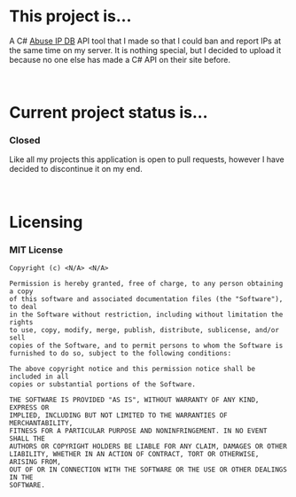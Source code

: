 <h1>This project is...</h1>
<p>A C# <a href="https://www.google.com/url?sa=t&rct=j&q=&esrc=s&source=web&cd=1&cad=rja&uact=8&ved=0ahUKEwiFmofv44PTAhUFKCYKHV47AfoQFggcMAA&url=https%3A%2F%2Fwww.abuseipdb.com%2F&usg=AFQjCNGY4-nXkNWpn_S4kgvYQcUKgQiPUw&sig2=1CuM1YUFjKyLpoj9lQL1AQ">Abuse IP DB</a> API tool that I made so that I could ban and report IPs at the same time on my server. It is nothing
special, but I decided to upload it because no one else has made a C# API on their site before.</p>
<br>
<h1>Current project status is...</h1>
<h3>Closed</h3>
<p>Like all my projects this application is open to pull requests, however I have decided to discontinue it on my end.</p>
<br>
<h1>Licensing</h1>
<h3>MIT License</h3>

```
Copyright (c) <N/A> <N/A>

Permission is hereby granted, free of charge, to any person obtaining a copy
of this software and associated documentation files (the "Software"), to deal
in the Software without restriction, including without limitation the rights
to use, copy, modify, merge, publish, distribute, sublicense, and/or sell
copies of the Software, and to permit persons to whom the Software is
furnished to do so, subject to the following conditions:

The above copyright notice and this permission notice shall be included in all
copies or substantial portions of the Software.

THE SOFTWARE IS PROVIDED "AS IS", WITHOUT WARRANTY OF ANY KIND, EXPRESS OR
IMPLIED, INCLUDING BUT NOT LIMITED TO THE WARRANTIES OF MERCHANTABILITY,
FITNESS FOR A PARTICULAR PURPOSE AND NONINFRINGEMENT. IN NO EVENT SHALL THE
AUTHORS OR COPYRIGHT HOLDERS BE LIABLE FOR ANY CLAIM, DAMAGES OR OTHER
LIABILITY, WHETHER IN AN ACTION OF CONTRACT, TORT OR OTHERWISE, ARISING FROM,
OUT OF OR IN CONNECTION WITH THE SOFTWARE OR THE USE OR OTHER DEALINGS IN THE
SOFTWARE.
